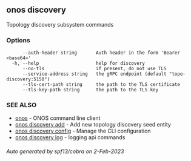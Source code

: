 <!--
SPDX-FileCopyrightText: 2019-present Open Networking Foundation <info@opennetworking.org>

SPDX-License-Identifier: Apache-2.0
-->

## onos discovery

Topology discovery subsystem commands

### Options

```
      --auth-header string       Auth header in the form 'Bearer <base64>'
  -h, --help                     help for discovery
      --no-tls                   if present, do not use TLS
      --service-address string   the gRPC endpoint (default "topo-discovery:5150")
      --tls-cert-path string     the path to the TLS certificate
      --tls-key-path string      the path to the TLS key
```

### SEE ALSO

* [onos](onos.md)	 - ONOS command line client
* [onos discovery add](onos_discovery_add.md)	 - Add new topology discovery seed entity
* [onos discovery config](onos_discovery_config.md)	 - Manage the CLI configuration
* [onos discovery log](onos_discovery_log.md)	 - logging api commands

###### Auto generated by spf13/cobra on 2-Feb-2023
